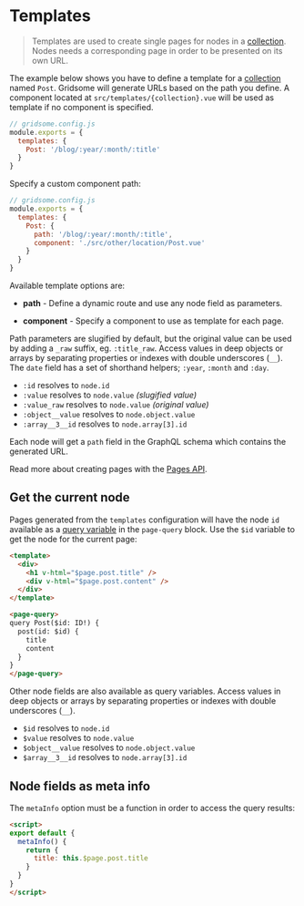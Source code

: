 # Templates

> Templates are used to create single pages for nodes in a [collection](/docs/collections). Nodes needs a corresponding page in order to be presented on its own URL.

The example below shows you have to define a template for a [collection](/docs/collections) named `Post`. Gridsome will generate URLs based on the path you define. A component located at `src/templates/{collection}.vue` will be used as template if no component is specified.

```js
// gridsome.config.js
module.exports = {
  templates: {
    Post: '/blog/:year/:month/:title'
  }
}
```

Specify a custom component path:

```js
// gridsome.config.js
module.exports = {
  templates: {
    Post: {
      path: '/blog/:year/:month/:title',
      component: './src/other/location/Post.vue'
    }
  }
}
```

Available template options are:

- **path** - Define a dynamic route and use any node field as parameters.

- **component** - Specify a component to use as template for each page.

Path parameters are slugified by default, but the original value can be used by adding a `_raw` suffix, eg. `:title_raw`. Access values in deep objects or arrays by separating properties or indexes with double underscores (`__`). The `date` field has a set of shorthand helpers; `:year`, `:month` and `:day`.

- `:id` resolves to `node.id`
- `:value` resolves to `node.value` *(slugified value)*
- `:value_raw` resolves to `node.value` *(original value)*
- `:object__value` resolves to `node.object.value`
- `:array__3__id` resolves to `node.array[3].id`

Each node will get a `path` field in the GraphQL schema which contains the generated URL.

Read more about creating pages with the [Pages API](/docs/pages-api#create-pages-from-graphql).

## Get the current node

Pages generated from the `templates` configuration will have the node `id` available as a [query variable](https://graphql.org/learn/queries/#variables) in the `page-query` block. Use the `$id` variable to get the node for the current page:

```html
<template>
  <div>
  	<h1 v-html="$page.post.title" />
  	<div v-html="$page.post.content" />
  </div>
</template>

<page-query>
query Post($id: ID!) {
  post(id: $id) {
    title
    content
  }
}
</page-query>
```

Other node fields are also available as query variables. Access values in deep objects or arrays by separating properties or indexes with double underscores (`__`).

- `$id` resolves to `node.id`
- `$value` resolves to `node.value`
- `$object__value` resolves to `node.object.value`
- `$array__3__id` resolves to `node.array[3].id`

## Node fields as meta info

The `metaInfo` option must be a function in order to access the query results:

```html
<script>
export default {
  metaInfo() {
    return {
      title: this.$page.post.title
    }
  }
}
</script>
```
